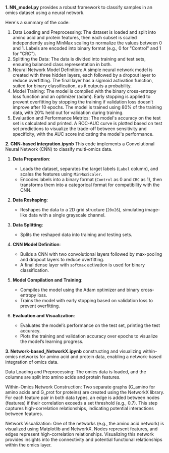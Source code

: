 
**1. NN_model.py** provides a robust framework to classify samples in an omics dataset using a neural network.

Here's a summary of the code:

1. Data Loading and Preprocessing: The dataset is loaded and split into amino acid and protein features, then each subset is scaled independently using MinMax scaling to normalize the values between 0 and 1. Labels are encoded into binary format (e.g., 0 for "Control" and 1 for "CRC").
2. Splitting the Data: The data is divided into training and test sets, ensuring balanced class representation in both.
3. Neural Network Model Definition: A simple neural network model is created with three hidden layers, each followed by a dropout layer to reduce overfitting. The final layer has a sigmoid activation function, suited for binary classification, as it outputs a probability.
4. Model Training: The model is compiled with the binary cross-entropy loss function and an optimizer (adam). Early stopping is applied to prevent overfitting by stopping the training if validation loss doesn’t improve after 10 epochs. The model is trained using 80% of the training data, with 20% held out for validation during training.
5. Evaluation and Performance Metrics: The model's accuracy on the test set is calculated and printed. A ROC-AUC curve is plotted based on test set predictions to visualize the trade-off between sensitivity and specificity, with the AUC score indicating the model's performance.


**2. CNN-based integration.ipynb** This code implements a Convolutional Neural Network (CNN) to classify multi-omics data.

1. **Data Preparation**:
   - Loads the dataset, separates the target labels (`Label` column), and scales the features using `MinMaxScaler`.
   - Encodes labels into a binary format (`Control` as 0 and `CRC` as 1), then transforms them into a categorical format for compatibility with the CNN.

2. **Data Reshaping**:
   - Reshapes the data to a 2D grid structure (`20x26`), simulating image-like data with a single grayscale channel.

3. **Data Splitting**:
   - Splits the reshaped data into training and testing sets.

4. **CNN Model Definition**:
   - Builds a CNN with two convolutional layers followed by max-pooling and dropout layers to reduce overfitting.
   - A final dense layer with `softmax` activation is used for binary classification.

5. **Model Compilation and Training**:
   - Compiles the model using the Adam optimizer and binary cross-entropy loss.
   - Trains the model with early stopping based on validation loss to prevent overfitting.

6. **Evaluation and Visualization**:
   - Evaluates the model’s performance on the test set, printing the test accuracy.
   - Plots the training and validation accuracy over epochs to visualize the model’s learning progress. 

**3. Network-based_NetworkX.ipynb** constructing and visualizing within-omics networks for amino acid and protein data, enabling a network-based integration of omics data.

Data Loading and Preprocessing: The omics data is loaded, and the columns are split into amino acids and protein features.

Within-Omics Network Construction:
Two separate graphs (G_amino for amino acids and G_prot for proteins) are created using the NetworkX library.
For each feature pair in both data types, an edge is added between nodes (features) if their correlation exceeds a set threshold (e.g., 0.7). This step captures high-correlation relationships, indicating potential interactions between features.

Network Visualization:
One of the networks (e.g., the amino acid network) is visualized using Matplotlib and NetworkX.
Nodes represent features, and edges represent high-correlation relationships. Visualizing this network provides insights into the connectivity and potential functional relationships within the omics layer.





